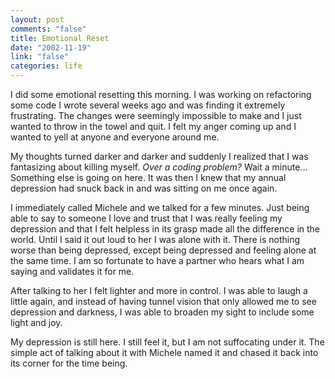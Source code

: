 ```yaml
--- 
layout: post
comments: "false"
title: Emotional Reset
date: "2002-11-19"
link: "false"
categories: life
---
```

I did some emotional resetting this morning. I was working on refactoring some code I wrote several weeks ago and was finding it extremely frustrating. The changes were seemingly impossible to make and I just wanted to throw in the towel and quit. I felt my anger coming up and I wanted to yell at anyone and everyone around me.

My thoughts turned darker and darker and suddenly I realized that I was fantasizing about killing myself. <em>Over a coding problem? </em>Wait a minute... Something else is going on here. It was then I knew that my annual depression had snuck back in and was sitting on me once again.

I immediately called Michele and we talked for a few minutes. Just being able to say to someone I love and trust that I was really feeling my depression and that I felt helpless in its grasp made all the difference in the world. Until I said it out loud to her I was alone with it. There is nothing worse than being depressed, except being depressed and feeling alone at the same time. I am so fortunate to have a partner who hears what I am saying and validates it for me.

After talking to her I felt lighter and more in control. I was able to laugh a little again, and instead of having tunnel vision that only allowed me to see depression and darkness, I was able to broaden my sight to include some light and joy.

My depression is still here. I still feel it, but I am not suffocating under it. The simple act of talking about it with Michele named it and chased it back into its corner for the time being.
